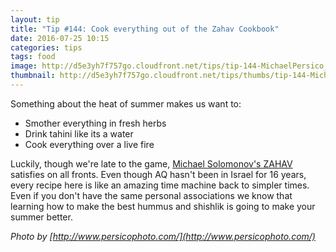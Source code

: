```yaml
---
layout: tip
title: "Tip #144: Cook everything out of the Zahav Cookbook"
date: 2016-07-25 10:15
categories: tips
tags: food
image: http://d5e3yh7f757go.cloudfront.net/tips/tip-144-MichaelPersico_ZAHAV_2402.jpg
thumbnail: http://d5e3yh7f757go.cloudfront.net/tips/thumbs/tip-144-MichaelPersico_ZAHAV_2402.jpg
---
```

Something about the heat of summer makes us want to:

- Smother everything in fresh herbs
- Drink tahini like its a water
- Cook everything over a live fire

Luckily, though we're late to the game, [Michael Solomonov's ZAHAV](http://amzn.to/2ae7Y6o) satisfies on all fronts. Even though AQ hasn't been in Israel for 16 years, every recipe here is like an amazing time machine back to simpler times. Even if you don't have the same personal associations we know that learning how to make the best hummus and shishlik is going to make your summer better.

_Photo by [http://www.persicophoto.com/](http://www.persicophoto.com/)_



